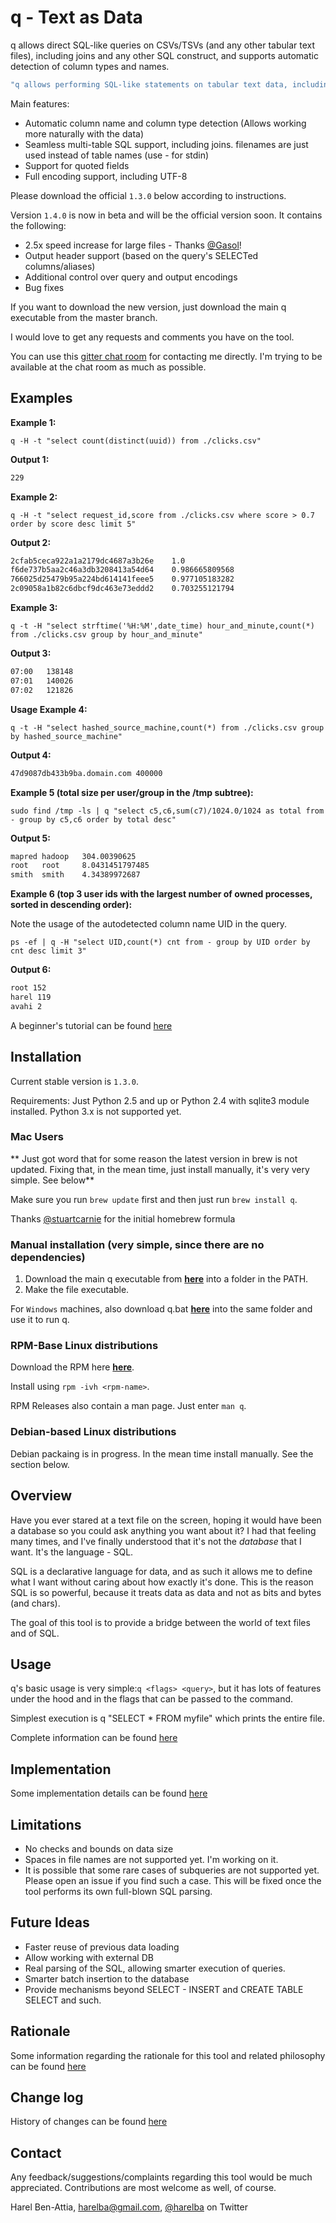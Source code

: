 # q - Text as Data
q allows direct SQL-like queries on CSVs/TSVs (and any other tabular text files), including joins and any other SQL construct, and supports automatic detection of column types and names.

```bash
"q allows performing SQL-like statements on tabular text data, including joins and subqueries"
```

Main features:
* Automatic column name and column type detection (Allows working more naturally with the data)
* Seamless multi-table SQL support, including joins. filenames are just used instead of table names (use - for stdin)
* Support for quoted fields
* Full encoding support, including UTF-8

Please download the official `1.3.0` below according to instructions. 

Version `1.4.0` is now in beta and will be the official version soon. It contains the following:
* 2.5x speed increase for large files - Thanks [@Gasol](https://github.com/Gasol)!
* Output header support (based on the query's SELECTed columns/aliases)
* Additional control over query and output encodings
* Bug fixes

If you want to download the new version, just download the main q executable from the master branch.

I would love to get any requests and comments you have on the tool.

You can use this [gitter chat room](https://gitter.im/harelba/q) for contacting me directly. I'm trying to be available at the chat room as much as possible.

## Examples
__Example 1:__

    q -H -t "select count(distinct(uuid)) from ./clicks.csv"
    
__Output 1:__
```bash
229
```

__Example 2:__

    q -H -t "select request_id,score from ./clicks.csv where score > 0.7 order by score desc limit 5"

__Output 2:__
```bash
2cfab5ceca922a1a2179dc4687a3b26e	1.0
f6de737b5aa2c46a3db3208413a54d64	0.986665809568
766025d25479b95a224bd614141feee5	0.977105183282
2c09058a1b82c6dbcf9dc463e73eddd2	0.703255121794
```

__Example 3:__

    q -t -H "select strftime('%H:%M',date_time) hour_and_minute,count(*) from ./clicks.csv group by hour_and_minute"

__Output 3:__
```bash
07:00	138148
07:01	140026
07:02	121826
```

__Usage Example 4:__

    q -t -H "select hashed_source_machine,count(*) from ./clicks.csv group by hashed_source_machine"
    
__Output 4:__
```bash
47d9087db433b9ba.domain.com	400000
```

__Example 5 (total size per user/group in the /tmp subtree):__

    sudo find /tmp -ls | q "select c5,c6,sum(c7)/1024.0/1024 as total from - group by c5,c6 order by total desc"

__Output 5:__
```bash
mapred hadoop   304.00390625
root   root     8.0431451797485
smith  smith    4.34389972687
```

__Example 6 (top 3 user ids with the largest number of owned processes, sorted in descending order):__

Note the usage of the autodetected column name UID in the query.

    ps -ef | q -H "select UID,count(*) cnt from - group by UID order by cnt desc limit 3"
    
__Output 6:__
```bash
root 152
harel 119
avahi 2
```

A beginner's tutorial can be found [here](examples/EXAMPLES.markdown)

## Installation
Current stable version is `1.3.0`. 

Requirements: Just Python 2.5 and up or Python 2.4 with sqlite3 module installed. Python 3.x is not supported yet.

### Mac Users
** Just got word that for some reason the latest version in brew is not updated. Fixing that, in the mean time, just install manually, it's very very simple. See below**

Make sure you run `brew update` first and then just run `brew install q`. 

Thanks [@stuartcarnie](https://github.com/stuartcarnie) for the initial homebrew formula

### Manual installation (very simple, since there are no dependencies)

1. Download the main q executable from **[here](https://raw.github.com/harelba/q/1.3.0/q)** into a folder in the PATH.
2. Make the file executable.

For `Windows` machines, also download q.bat **[here](https://raw.github.com/harelba/q/1.3.0/q.bat)** into the same folder and use it to run q.

### RPM-Base Linux distributions
Download the RPM here **[here](https://github.com/harelba/packages-for-q/raw/master/rpms/q-1.3.0-1.noarch.rpm)**. 

Install using `rpm -ivh <rpm-name>`.

RPM Releases also contain a man page. Just enter `man q`.

### Debian-based Linux distributions
Debian packaing is in progress. In the mean time install manually. See the section below.

## Overview
Have you ever stared at a text file on the screen, hoping it would have been a database so you could ask anything you want about it? I had that feeling many times, and I've finally understood that it's not the _database_ that I want. It's the language - SQL.

SQL is a declarative language for data, and as such it allows me to define what I want without caring about how exactly it's done. This is the reason SQL is so powerful, because it treats data as data and not as bits and bytes (and chars).

The goal of this tool is to provide a bridge between the world of text files and of SQL.

## Usage
q's basic usage is very simple:`q <flags> <query>`, but it has lots of features under the hood and in the flags that can be passed to the command.

Simplest execution is q "SELECT * FROM myfile" which prints the entire file.

Complete information can be found [here](doc/USAGE.markdown)

## Implementation
Some implementation details can be found [here](doc/IMPLEMENTATION.markdown)

## Limitations
* No checks and bounds on data size
* Spaces in file names are not supported yet. I'm working on it.
* It is possible that some rare cases of subqueries are not supported yet. Please open an issue if you find such a case. This will be fixed once the tool performs its own full-blown SQL parsing.

## Future Ideas
* Faster reuse of previous data loading
* Allow working with external DB
* Real parsing of the SQL, allowing smarter execution of queries.
* Smarter batch insertion to the database
* Provide mechanisms beyond SELECT - INSERT and CREATE TABLE SELECT and such.

## Rationale
Some information regarding the rationale for this tool and related philosophy can be found [here](doc/RATIONALE.markdown)

## Change log
History of changes can be found [here](doc/CHANGELOG.markdown)

## Contact
Any feedback/suggestions/complaints regarding this tool would be much appreciated. Contributions are most welcome as well, of course.

Harel Ben-Attia, harelba@gmail.com, [@harelba](https://twitter.com/harelba) on Twitter

